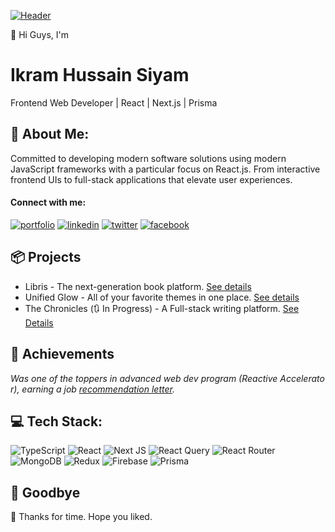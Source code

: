 [![Header](https://media.licdn.com/dms/image/v2/D5616AQGaf1wF61BNkw/profile-displaybackgroundimage-shrink_350_1400/B56Ze_b8yFHoAY-/0/1751263465628?e=1756944000&v=beta&t=EYoMuGinZl9gkdoa9keHZD2O2y1nalCYKzucfILx6O8 "Visit My Portfolio")](https://ikramhussainsiyam.vercel.app)

👋 Hi Guys, I'm

# Ikram Hussain Siyam

Frontend Web Developer | React | Next.js | Prisma

## 🧑 About Me:

Committed to developing modern software solutions using modern JavaScript frameworks with a particular focus on React.js. From interactive frontend UIs to full-stack applications that elevate user experiences.

#### Connect with me:

[![portfolio](https://img.shields.io/badge/my_portfolio-35530e?style=for-the-badge&logo=ko-fi&logoColor=white)](https://ikramhussainsiyam.vercel.app) [![linkedin](https://img.shields.io/badge/linkedin-3982CE?style=for-the-badge&logo=linkedin&logoColor=white)](https://www.linkedin.com/in/ikramhussainsiyam) [![twitter](https://img.shields.io/badge/twitter-000000?style=for-the-badge&logo=x&logoColor=white)](https://x.com/IkramHussain30) [![facebook](https://img.shields.io/badge/facebook-0A66C2?style=for-the-badge&logo=facebook&logoColor=white)](https://www.facebook.com/IkramHussainSiyam) 

## 📦 Projects

- Libris - The next-generation book platform. [See details](https://github.com/IkramHussainSiyam/libris)
- Unified Glow - All of your favorite themes in one place. [See details](https://github.com/IkramHussainSiyam/unified-glow-vscode-theme)
- The Chronicles (🔃 In Progress) - A Full-stack writing platform. [See Details](https://github.com/IkramHussainSiyam/the-chronicles)

## 🎉 Achievements

_Was one of the toppers in advanced web dev program (Reactive Accelerator), earning a job [recommendation letter](https://learnwithsumit.com/certificates/verify/LWSCTXN-2XTNQOXQ#:~:text=%F0%9F%9A%80%20%C2%A0%20Performance%20Certificates)._

## 💻 Tech Stack:

![TypeScript](https://img.shields.io/badge/typescript-%23007ACC.svg?style=for-the-badge&logo=typescript&logoColor=white) ![React](https://img.shields.io/badge/react-%2320232a.svg?style=for-the-badge&logo=react&logoColor=%2361DAFB) ![Next JS](https://img.shields.io/badge/Next-black?style=for-the-badge&logo=next.js&logoColor=white) ![React Query](https://img.shields.io/badge/-React%20Query-FF4154?style=for-the-badge&logo=react%20query&logoColor=white) ![React Router](https://img.shields.io/badge/React_Router-CA4245?style=for-the-badge&logo=react-router&logoColor=white) ![MongoDB](https://img.shields.io/badge/MongoDB-%234ea94b.svg?style=for-the-badge&logo=mongodb&logoColor=white) ![Redux](https://img.shields.io/badge/redux-%23593d88.svg?style=for-the-badge&logo=redux&logoColor=white) ![Firebase](https://img.shields.io/badge/firebase-a08021?style=for-the-badge&logo=firebase&logoColor=ffcd34) ![Prisma](https://img.shields.io/badge/Prisma-3982CE?style=for-the-badge&logo=Prisma&logoColor=white)

## 👋 Goodbye
💖 Thanks for time. Hope you liked.
